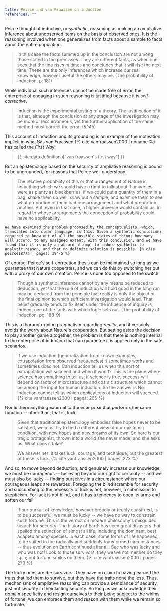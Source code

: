 ```yaml
---
title: Peirce and van Fraassen on induction
references: ""
---
```


Peirce thought of inductive, or *synthetic*, reasoning as making an ampliative inference about unobserved items on the basis of observed ones. It is the reasoning involved when one generalizes from facts about a sample to facts about the entire population.

> In this case the facts summed up in the conclusion are not among those stated in the premisses. They are different facts, as when one sees that the tide rises *m* times and concludes that it will rise the next time. These are the only inferences which increase our real knowledge, however useful the others may be. (The probability of induction, p. 181)

While individual such inferences cannot be made free of error, the enterprise of engaging in such reasoning is justified because it is *self-corrective*.

> Induction is the experimental testing of a theory. The justification of it is that, although the conclusion at any stage of the investigation may be more or less erroneous, yet the further application of the same method must correct the error. (5.145)

This account of induction and its grounding is an example of the motivation implicit in what Bas van Fraassen {% cite vanfraassen2000 | noname %} has called the *First Way*:

<!-- Van Fraassen's first way -->
> {{ site.data.definitions["van fraassen's first way"] }}

But an epistemology based on the security of ampliative reasoning is bound to be ungrounded, for reasons that Peirce well understood:

> The relative probability of this or that arrangement of Nature is something which we should have a right to talk about if universes were as plenty as blackberries, if we could put a quantity of them in a bag, shake them up well, draw out a sample, and examine them to see what proportion of them had one arrangement and what proportion another. But, even in that case, a higher universe would contain us, in regard to whose arrangements the conception of probability could have no applicability.

    We have examined the problem proposed by the conceptualists, which, translated into clear language, is this: Given a synthetic conclusion; required to know out of all the possible states of things how many will accord, to any assigned extent, with this conclusion; and we have found that it is only an absurd attempt to reduce synthetic to analytic reason, and that no definite solution is possible. {% cite peirce1877a | pages: 184-5 %}

Of course, Peirce's self-correction thesis can be maintained so long as we guarantee that Nature cooperates, and we can do this by switching her out with a proxy of our own creation. Peirce is none too opposed to the switch:

> Though a synthetic inference cannot by any means be reduced to deduction, yet that the rule of induction will hold good in the long run may be deduced from the principle that reality is only the object of the final opinion to which sufficient investigation would lead. That belief gradually tends to fix itself under the influence of inquiry is, indeed, one of the facts with which logic sets out. (The probability of induction, pp. 188-9)

This is a thorough-going pragmatism regarding *reality*, and it certainly avoids the worry about Nature's cooperation. But setting aside the decision to play another game altogether, the problem is that there is nothing internal to the enterprise of induction that can guarantee it is applied only in the safe scenarios.

> If we use induction (generalization from known examples, extrapolation from observed frequencies) it sometimes works and sometimes does not. Can induction tell us when this sort of extrapolation will succeed and when it won't? This is the place where science has something to tell us: if science is true, success will depend on facts of microstructure and cosmic structure which cannot be among the input for human induction. So the answer is No: induction cannot tell us which applications of induction will succeed. {% cite vanfraassen2000 | pages: 266 %}

Nor is there anything external to the enterprise that performs the same function -- other than, that is, luck.

> Given that traditional epistemology embodies false hopes never to be satisfied, we must try to find a different view of our epistemic condition, with new hopes and new dreams of its own. So here is our tragic protagonist, thrown into a world she never made, and she asks us: What does it take?
>
> We answer her: it takes luck, courage, and technique; but the greatest of these is luck. {% cite vanfraassen2000 | pages: 273 %}

And so, to move beyond deduction, and genuinely increase our knowledge, we must be courageous -- believing beyond our right to certainty -- and we must also be lucky -- finding ourselves in a circumstance where our courageous leaps are rewarded. Foregoing the blind scramble for security and succumbing to the necessity of luck is not, however, a submission to skepticism. For luck is not blind, and it has a tendency to open its arms and soften our fall.

> If our pursuit of knowledge, however broadly or feebly construed, is to be successful, we must be lucky -- we have no way to constrain such fortune. This is the verdict on modern philosophy's misguided search for security. The history of Earth has seen great disasters that spelled the extinction of almost all life, including the dominant, best adapted among species. In each case, some forms of life happened to be suited to the radically and suddenly transformed circumstances -- thus evolution on Earth continued after all. See who was lucky and who was not! Look to those survivors, they weave not; neither do they spin; but fortune smiles on them. {% cite vanfraassen2000 | pages: 273 %}

The lucky ones are the survivors. They have no claim to having earned the traits that led them to survive, but they have the traits none the less. Thus, mechanisms of ampliative reasoning can provide a semblance of security, just not security in their lasting security. So long as we acknowledge their domain specificity and resign ourselves to their being subject to the whims of fortune, we can embrace them and reason with them while we remain so fortunate.
